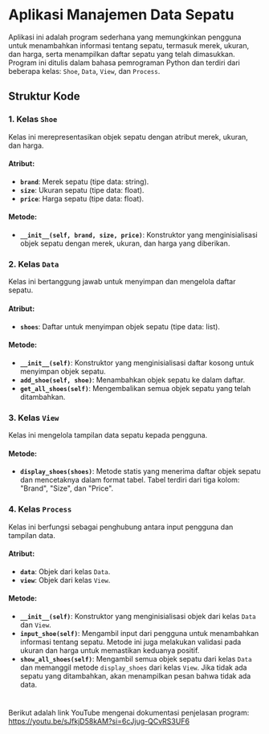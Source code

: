 # Aplikasi Manajemen Data Sepatu

Aplikasi ini adalah program sederhana yang memungkinkan pengguna untuk menambahkan informasi tentang sepatu, termasuk merek, ukuran, dan harga, serta menampilkan daftar sepatu yang telah dimasukkan. Program ini ditulis dalam bahasa pemrograman Python dan terdiri dari beberapa kelas: `Shoe`, `Data`, `View`, dan `Process`.

## Struktur Kode

### 1. Kelas `Shoe`

Kelas ini merepresentasikan objek sepatu dengan atribut merek, ukuran, dan harga.

#### Atribut:
- **`brand`**: Merek sepatu (tipe data: string).
- **`size`**: Ukuran sepatu (tipe data: float).
- **`price`**: Harga sepatu (tipe data: float).

#### Metode:
- **`__init__(self, brand, size, price)`**: Konstruktor yang menginisialisasi objek sepatu dengan merek, ukuran, dan harga yang diberikan.

### 2. Kelas `Data`

Kelas ini bertanggung jawab untuk menyimpan dan mengelola daftar sepatu.

#### Atribut:
- **`shoes`**: Daftar untuk menyimpan objek sepatu (tipe data: list).

#### Metode:
- **`__init__(self)`**: Konstruktor yang menginisialisasi daftar kosong untuk menyimpan objek sepatu.
- **`add_shoe(self, shoe)`**: Menambahkan objek sepatu ke dalam daftar.
- **`get_all_shoes(self)`**: Mengembalikan semua objek sepatu yang telah ditambahkan.

### 3. Kelas `View`

Kelas ini mengelola tampilan data sepatu kepada pengguna.

#### Metode:
- **`display_shoes(shoes)`**: Metode statis yang menerima daftar objek sepatu dan mencetaknya dalam format tabel. Tabel terdiri dari tiga kolom: "Brand", "Size", dan "Price".

### 4. Kelas `Process`

Kelas ini berfungsi sebagai penghubung antara input pengguna dan tampilan data.

#### Atribut:
- **`data`**: Objek dari kelas `Data`.
- **`view`**: Objek dari kelas `View`.

#### Metode:
- **`__init__(self)`**: Konstruktor yang menginisialisasi objek dari kelas `Data` dan `View`.
- **`input_shoe(self)`**: Mengambil input dari pengguna untuk menambahkan informasi tentang sepatu. Metode ini juga melakukan validasi pada ukuran dan harga untuk memastikan keduanya positif.
- **`show_all_shoes(self)`**: Mengambil semua objek sepatu dari kelas `Data` dan memanggil metode `display_shoes` dari kelas `View`. Jika tidak ada sepatu yang ditambahkan, akan menampilkan pesan bahwa tidak ada data.

#
Berikut adalah link YouTube mengenai dokumentasi penjelasan program:
https://youtu.be/sJfkjD58kAM?si=6cJjug-QCvRS3UF6
